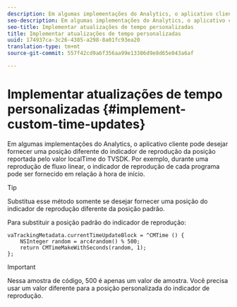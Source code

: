 ```yaml
---
description: Em algumas implementações do Analytics, o aplicativo cliente pode desejar fornecer uma posição diferente do indicador de reprodução da posição reportada pelo valor localTime do TVSDK. Por exemplo, durante uma reprodução de fluxo linear, o indicador de reprodução de cada programa pode ser fornecido em relação à hora de início.
seo-description: Em algumas implementações do Analytics, o aplicativo cliente pode desejar fornecer uma posição diferente do indicador de reprodução da posição reportada pelo valor localTime do TVSDK. Por exemplo, durante uma reprodução de fluxo linear, o indicador de reprodução de cada programa pode ser fornecido em relação à hora de início.
seo-title: Implementar atualizações de tempo personalizadas
title: Implementar atualizações de tempo personalizadas
uuid: 174937ca-3c26-4385-a298-8a01fc93ea20
translation-type: tm+mt
source-git-commit: 557f42cd9a6f356aa99e13386d9e8d65e043a6af

---
```



# Implementar atualizações de tempo personalizadas {#implement-custom-time-updates}

Em algumas implementações do Analytics, o aplicativo cliente pode desejar fornecer uma posição diferente do indicador de reprodução da posição reportada pelo valor localTime do TVSDK. Por exemplo, durante uma reprodução de fluxo linear, o indicador de reprodução de cada programa pode ser fornecido em relação à hora de início.

>[!TIP]
>
>Substitua esse método somente se desejar fornecer uma posição do indicador de reprodução diferente da posição padrão.

Para substituir a posição padrão do indicador de reprodução:

```
vaTrackingMetadata.currentTimeUpdateBlock = ^CMTime () { 
    NSInteger random = arc4random() % 500;  
    return CMTimeMakeWithSeconds(random, 1); 
};
```

>[!IMPORTANT]
>
>Nessa amostra de código, 500 é apenas um valor de amostra. Você precisa usar um valor diferente para a posição personalizada do indicador de reprodução.